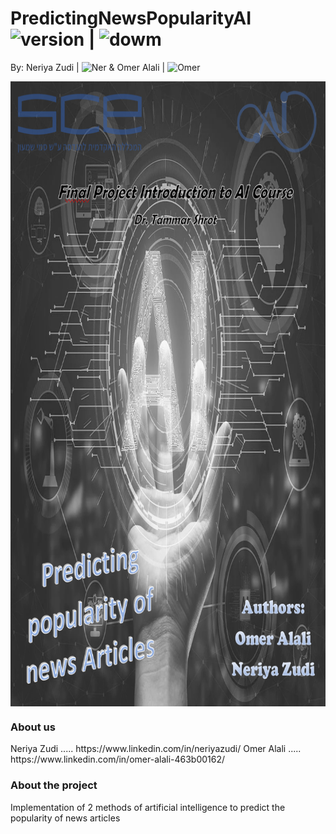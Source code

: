 # PredictingNewsPopularityAI <img src="https://img.shields.io/badge/version-1.0-yellowgreen" alt="version" > |   <img src="https://img.shields.io/badge/Downloads-2-lightgreen" alt="dowm" >

 By: Neriya Zudi | <img src="https://img.shields.io/badge/Neriya-Programmer-blue" alt="Ner" > 
 & Omer Alali | <img src="https://img.shields.io/badge/Omer-Programmer-green" alt="Omer" >

<img src="https://github.com/NeriyaZudi/PredictingNewsPopularityAI/blob/main/PredictingNews.png" align="center"
     alt="cover" width="600" height="1000">
     
<h3> About us </h3>
 Neriya Zudi  ..... https://www.linkedin.com/in/neriyazudi/
 Omer Alali  ..... https://www.linkedin.com/in/omer-alali-463b00162/
 
<h3> About the project </h3>

Implementation of 2 methods of artificial intelligence to predict the popularity of news articles
